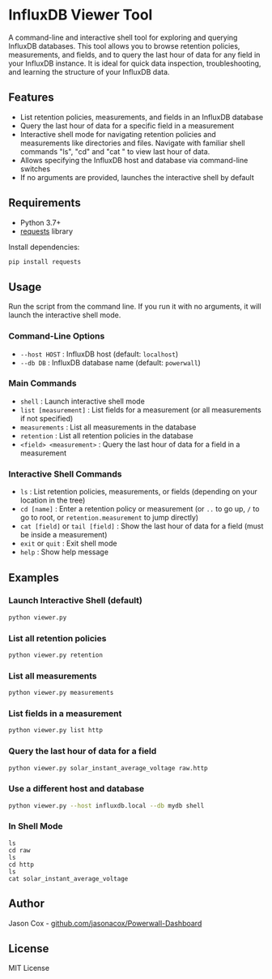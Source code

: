 # InfluxDB Viewer Tool

A command-line and interactive shell tool for exploring and querying InfluxDB databases. This tool allows you to browse retention policies, measurements, and fields, and to query the last hour of data for any field in your InfluxDB instance. It is ideal for quick data inspection, troubleshooting, and learning the structure of your InfluxDB data.

## Features
- List retention policies, measurements, and fields in an InfluxDB database
- Query the last hour of data for a specific field in a measurement
- Interactive shell mode for navigating retention policies and measurements like directories and files. Navigate with familiar shell commands "ls", "cd" and "cat <measurement>" to view last hour of data.
- Allows specifying the InfluxDB host and database via command-line switches
- If no arguments are provided, launches the interactive shell by default

## Requirements
- Python 3.7+
- [requests](https://pypi.org/project/requests/) library

Install dependencies:
```sh
pip install requests
```

## Usage
Run the script from the command line. If you run it with no arguments, it will launch the interactive shell mode.

### Command-Line Options
- `--host HOST` : InfluxDB host (default: `localhost`)
- `--db DB` : InfluxDB database name (default: `powerwall`)

### Main Commands
- `shell` : Launch interactive shell mode
- `list [measurement]` : List fields for a measurement (or all measurements if not specified)
- `measurements` : List all measurements in the database
- `retention` : List all retention policies in the database
- `<field> <measurement>` : Query the last hour of data for a field in a measurement

### Interactive Shell Commands
- `ls` : List retention policies, measurements, or fields (depending on your location in the tree)
- `cd [name]` : Enter a retention policy or measurement (or `..` to go up, `/` to go to root, or `retention.measurement` to jump directly)
- `cat [field]` or `tail [field]` : Show the last hour of data for a field (must be inside a measurement)
- `exit` or `quit` : Exit shell mode
- `help` : Show help message

## Examples

### Launch Interactive Shell (default)
```sh
python viewer.py
```

### List all retention policies
```sh
python viewer.py retention
```

### List all measurements
```sh
python viewer.py measurements
```

### List fields in a measurement
```sh
python viewer.py list http
```

### Query the last hour of data for a field
```sh
python viewer.py solar_instant_average_voltage raw.http
```

### Use a different host and database
```sh
python viewer.py --host influxdb.local --db mydb shell
```

### In Shell Mode
```
ls
cd raw
ls
cd http
ls
cat solar_instant_average_voltage
```

## Author
Jason Cox - [github.com/jasonacox/Powerwall-Dashboard](https://github.com/jasonacox/Powerwall-Dashboard)

## License
MIT License
